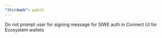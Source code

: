 ```yaml
---
"thirdweb": patch
---
```


Do not prompt user for signing message for SIWE auth in Connect UI for Ecosystem wallets
